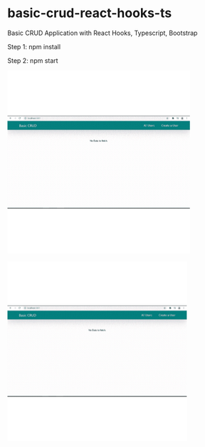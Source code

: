 # basic-crud-react-hooks-ts
Basic CRUD Application with React Hooks, Typescript, Bootstrap

Step 1: npm install

Step 2: npm start

![](https://github.com/srikarb221/basic-crud-react-hooks-ts/blob/main/public/assets/react_crud_gif.gif)

<img src="https://github.com/srikarb221/basic-crud-react-hooks-ts/blob/main/public/assets/react_crud_gif.gif" width="80%">

